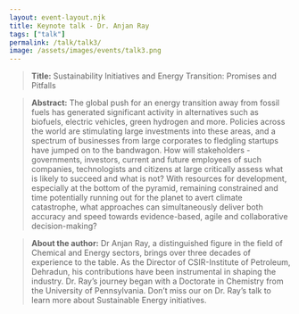 ```yaml
---
layout: event-layout.njk
title: Keynote talk - Dr. Anjan Ray
tags: ["talk"]
permalink: /talk/talk3/
image: /assets/images/events/talk3.png
---
```

> **Title:** Sustainability Initiatives and Energy Transition: Promises and Pitfalls

> **Abstract:** The global push for an energy transition away from fossil fuels has generated significant activity in alternatives such as biofuels, electric vehicles, green hydrogen and more.  Policies across the world are stimulating large investments into these areas, and a spectrum of businesses from large corporates to fledgling startups have jumped on to the bandwagon. How will stakeholders - governments, investors, current and future employees of such companies, technologists and citizens at large critically assess what is likely to succeed and what is not?  With resources for development, especially at the bottom of the pyramid, remaining constrained and time potentially running out for the planet to avert climate catastrophe, what approaches can simultaneously deliver both accuracy and speed towards evidence-based, agile and collaborative decision-making?      

> **About the author:** Dr Anjan Ray, a distinguished figure in the field of Chemical and Energy sectors, brings over three decades of experience to the table. As the Director of CSIR-Institute of Petroleum, Dehradun, his contributions have been instrumental in shaping the industry. Dr. Ray’s journey began with a Doctorate in Chemistry from the University of Pennsylvania. Don’t miss our on Dr. Ray’s talk to learn more about Sustainable Energy initiatives.